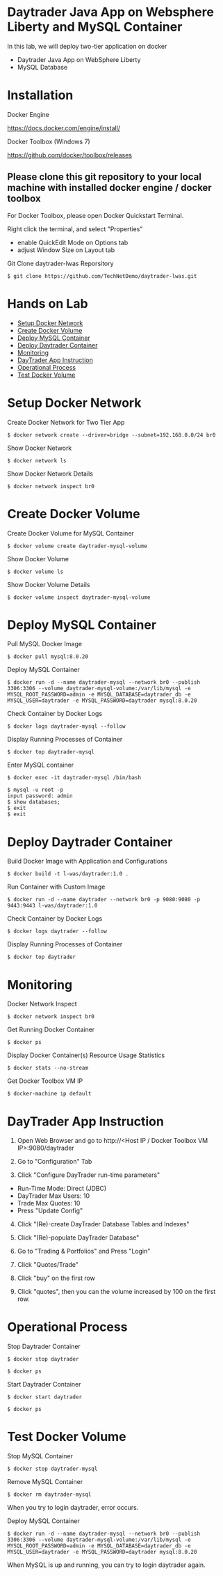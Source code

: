 # Daytrader Java App on Websphere Liberty and MySQL Container

In this lab, we will deploy two-tier application on docker
- Daytrader Java App on WebSphere Liberty
- MySQL Database


# Installation

Docker Engine

https://docs.docker.com/engine/install/ 


Docker Toolbox (Windows 7)

https://github.com/docker/toolbox/releases


## Please clone this git repository to your local machine with installed docker engine / docker toolbox

For Docker Toolbox, please open Docker Quickstart Terminal.

Right click the terminal, and select "Properties"
- enable QuickEdit Mode on Options tab
- adjust Window Size on Layout tab



Git Clone daytrader-lwas Reporsitory

    $ git clone https://github.com/TechNetDemo/daytrader-lwas.git



# Hands on Lab

- [Setup Docker Network](#setup-docker-network)
- [Create Docker Volume](#create-docker-volume)
- [Deploy MySQL Container](#deploy-mysql-container)
- [Deploy Daytrader Container](#deploy-daytrader-container)
- [Monitoring](#monitoring)
- [DayTrader App Instruction](#daytrader-app-instruction)
- [Operational Process](#operational-process)
- [Test Docker Volume](#test-docker-volume)


# Setup Docker Network

Create Docker Network for Two Tier App

    $ docker network create --driver=bridge --subnet=192.168.0.0/24 br0


Show Docker Network

    $ docker network ls
    
    
Show Docker Network Details

    $ docker network inspect br0


# Create Docker Volume

Create Docker Volume for MySQL Container

    $ docker volume create daytrader-mysql-volume


Show Docker Volume

    $ docker volume ls
    

Show Docker Volume Details

    $ docker volume inspect daytrader-mysql-volume


# Deploy MySQL Container

Pull MySQL Docker Image

    $ docker pull mysql:8.0.20


Deploy MySQL Container

    $ docker run -d --name daytrader-mysql --network br0 --publish 3306:3306 --volume daytrader-mysql-volume:/var/lib/mysql -e MYSQL_ROOT_PASSWORD=admin -e MYSQL_DATABASE=daytrader_db -e MYSQL_USER=daytrader -e MYSQL_PASSWORD=daytrader mysql:8.0.20


Check Container by Docker Logs

    $ docker logs daytrader-mysql --follow
    
    
Display Running Processes of Container

    $ docker top daytrader-mysql


Enter MySQL container

    $ docker exec -it daytrader-mysql /bin/bash
    
    $ mysql -u root -p
    input password: admin
    $ show databases;
    $ exit
    $ exit


# Deploy Daytrader Container

Build Docker Image with Application and Configurations

    $ docker build -t l-was/daytrader:1.0 .


Run Container with Custom Image

    $ docker run -d --name daytrader --network br0 -p 9080:9080 -p 9443:9443 l-was/daytrader:1.0


Check Container by Docker Logs

    $ docker logs daytrader --follow
    
Display Running Processes of Container

    $ docker top daytrader


# Monitoring

Docker Network Inspect

    $ docker network inspect br0


Get Running Docker Container

    $ docker ps
    
Display Docker Container(s) Resource Usage Statistics

    $ docker stats --no-stream


Get Docker Toolbox VM IP

    $ docker-machine ip default


# DayTrader App Instruction

1. Open Web Browser and go to http://<Host IP / Docker Toolbox VM IP>:9080/daytrader 


2. Go to "Configuration" Tab


3. Click "Configure DayTrader run-time parameters"

- Run-Time Mode: Direct (JDBC)
- DayTrader Max Users: 10
- Trade Max Quotes: 10 
- Press "Update Config"


4. Click "(Re)-create  DayTrader Database Tables and Indexes"


5. Click "(Re)-populate  DayTrader Database"


6. Go to "Trading & Portfolios" and Press "Login"


7. Click "Quotes/Trade"


8. Click "buy" on the first row


9. Click "quotes", then you can the volume increased by 100 on the first row.


# Operational Process

Stop Daytrader Container

    $ docker stop daytrader
    
    $ docker ps
    
Start Daytrader Container

    $ docker start daytrader
    
    $ docker ps
    
# Test Docker Volume

Stop MySQL Container

    $ docker stop daytrader-mysql
  
Remove MySQL Container

    $ docker rm daytrader-mysql
    
    
When you try to login daytrader, error occurs.

  
Deploy MySQL Container 

    $ docker run -d --name daytrader-mysql --network br0 --publish 3306:3306 --volume daytrader-mysql-volume:/var/lib/mysql -e MYSQL_ROOT_PASSWORD=admin -e MYSQL_DATABASE=daytrader_db -e MYSQL_USER=daytrader -e MYSQL_PASSWORD=daytrader mysql:8.0.20
    

When MySQL is up and running, you can try to login daytrader again. 


